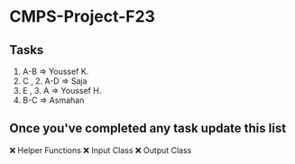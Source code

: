 # CMPS-Project-F23

## Tasks

1. A-B => Youssef K.
1. C , 2. A-D => Saja
2. E , 3. A => Youssef H.
3. B-C => Asmahan

## Once you've completed any task update this list
❌ Helper Functions
❌ Input Class
❌ Output Class
